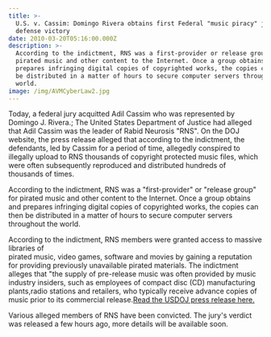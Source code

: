 ```yaml
---
title: >-
  U.S. v. Cassim: Domingo Rivera obtains first Federal "music piracy" jury trial
  defense victory
date: 2010-03-20T05:16:00.000Z
description: >-
  According to the indictment, RNS was a first-provider or release group for
  pirated music and other content to the Internet. Once a group obtains and
  prepares infringing digital copies of copyrighted works, the copies can then
  be distributed in a matter of hours to secure computer servers throughout the
  world. 
image: /img/AVMCyberLaw2.jpg
---
```

Today, a federal jury acquitted Adil Cassim who was represented by Domingo J. Rivera.; The United States Department of Justice had alleged that Adil Cassim was the leader of Rabid Neurosis "RNS".  On the DOJ website, the press release alleged that according to the indictment, the defendants, led by Cassim for a period of time, allegedly conspired to illegally upload to RNS thousands of copyright protected music files, which were often subsequently reproduced and distributed hundreds of thousands of times. 

According to the indictment, RNS was a "first-provider" or "release group" for pirated music and other content to the Internet. Once a group obtains and prepares infringing digital copies of copyrighted works, the copies can then be distributed in a matter of hours to secure computer servers throughout the world. 

According to the indictment, RNS members were granted access to massive libraries of\
pirated music, video games, software and movies by gaining a reputation for providing previously unavailable pirated materials. The indictment alleges that "the supply of pre-release music was often provided by music industry insiders, such as employees of compact disc (CD) manufacturing plants,radio stations and retailers, who typically receive advance copies of music prior to its commercial release.<a target="_blank" href="http://www.justice.gov/opa/pr/2009/September/09-crm-940.html" rel="nofollow" >Read the USDOJ press release here.</a></p> 

<p>
  Various alleged members of RNS have been convicted.  The jury's verdict was released a few hours ago, more details will be available soon.
